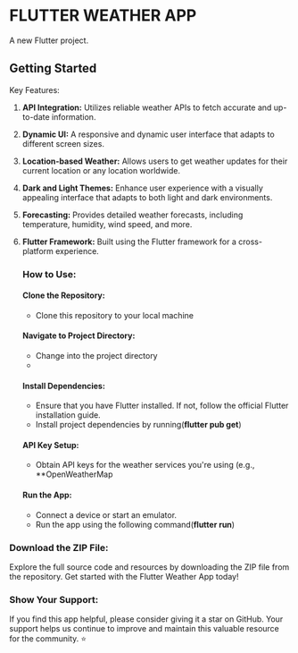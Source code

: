 # FLUTTER WEATHER APP

A new Flutter project.

## Getting Started

Key Features:

1. **API Integration:** Utilizes reliable weather APIs to fetch accurate and up-to-date information.
2. **Dynamic UI:** A responsive and dynamic user interface that adapts to different screen sizes.
3. **Location-based Weather:** Allows users to get weather updates for their current location or any location worldwide.
4. **Dark and Light Themes:** Enhance user experience with a visually appealing interface that adapts to both light and dark environments.
5. **Forecasting:** Provides detailed weather forecasts, including temperature, humidity, wind speed, and more.
6. **Flutter Framework:** Built using the Flutter framework for a cross-platform experience.


   ### How to Use:
   #### Clone the Repository:
   - Clone this repository to your local machine
 
   #### Navigate to Project Directory:
   - Change into the project directory
   - 
   #### Install Dependencies:
   - Ensure that you have Flutter installed. If not, follow the official Flutter installation guide.
   - Install project dependencies by running(**flutter pub get**)
     
   #### API Key Setup:
   - Obtain API keys for the weather services you're using (e.g., **OpenWeatherMap
   
   #### Run the App:

   - Connect a device or start an emulator.
   - Run the app using the following command(**flutter run**)


  ### Download the ZIP File:
 Explore the full source code and resources by downloading the ZIP file from the repository. Get started with the Flutter Weather App today!

 ### Show Your Support: 
 If you find this app helpful, please consider giving it a star on GitHub. Your support helps us continue to improve and maintain this valuable resource for the community. ⭐






